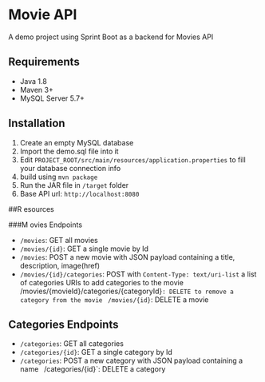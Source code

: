 # Movie API
A demo project using Sprint Boot as a backend for Movies API

## Requirements
- Java 1.8
- Maven 3+
- MySQL Server 5.7+

## Installation
1. Create an empty MySQL database
2. Import the demo.sql file into it
3. Edit `PROJECT_ROOT/src/main/resources/application.properties` to fill your database connection info
4. build using `mvn package`
5. Run the JAR file in `/target` folder
6. Base API url: `http://localhost:8080`

##R esources

###M ovies Endpoints
- `/movies`: GET all movies
- `/movies/{id}`: GET a single movie by Id
- `/movies`: POST a new movie with JSON payload containing a title, description, image(href)
- `/movies/{id}/categories`: POST with `Content-Type: text/uri-list` a list of categories URIs to add categories to the movie
` `/movies/{movieId}/categories/{categoryId}`: DELETE to remove a category from the movie
` `/movies/{id}`: DELETE a movie

## Categories Endpoints
- `/categories`: GET all categories
- `/categories/{id}`: GET a single category by Id
- `/categories`: POST a new category with JSON payload containing a name
` `/categories/{id}`: DELETE a category
